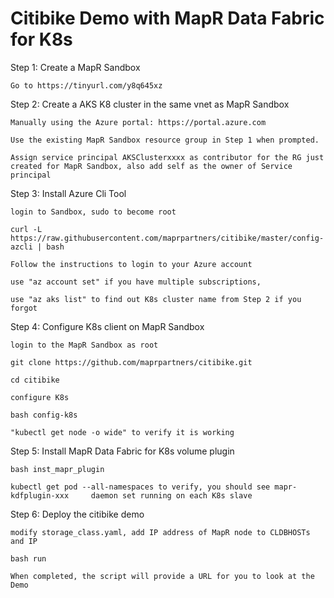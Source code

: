 # Citibike Demo with MapR Data Fabric for K8s

Step 1: Create a MapR Sandbox

    Go to https://tinyurl.com/y8q645xz

Step 2: Create a AKS K8 cluster in the same vnet as MapR Sandbox

    Manually using the Azure portal: https://portal.azure.com

    Use the existing MapR Sandbox resource group in Step 1 when prompted.

    Assign service principal AKSClusterxxxx as contributor for the RG just created for MapR Sandbox, also add self as the owner of Service principal

Step 3: Install Azure Cli Tool

    login to Sandbox, sudo to become root

    curl -L https://raw.githubusercontent.com/maprpartners/citibike/master/config-azcli | bash

    Follow the instructions to login to your Azure account

    use "az account set" if you have multiple subscriptions, 

    use "az aks list" to find out K8s cluster name from Step 2 if you forgot


Step 4: Configure K8s client on MapR Sandbox

    login to the MapR Sandbox as root

    git clone https://github.com/maprpartners/citibike.git

    cd citibike

    configure K8s

    bash config-k8s

    "kubectl get node -o wide" to verify it is working

Step 5: Install MapR Data Fabric for K8s volume plugin

    bash inst_mapr_plugin 

    kubectl get pod --all-namespaces to verify, you should see mapr-kdfplugin-xxx     daemon set running on each K8s slave

Step 6: Deploy the citibike demo

    modify storage_class.yaml, add IP address of MapR node to CLDBHOSTs and IP
    
    bash run

    When completed, the script will provide a URL for you to look at the Demo


